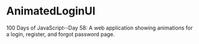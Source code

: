 # AnimatedLoginUI
100 Days of JavaScript--Day 58: A web application showing animations for a login, register, and forgot password page.
